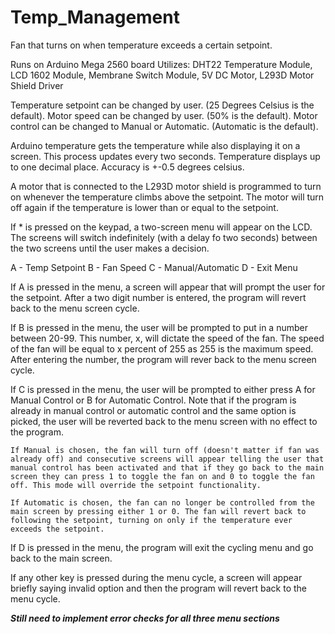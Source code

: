 # Temp_Management

Fan that turns on when temperature exceeds a certain setpoint.

Runs on Arduino Mega 2560 board
Utilizes: DHT22 Temperature Module, LCD 1602 Module, Membrane Switch Module, 5V DC Motor, L293D Motor Shield Driver

Temperature setpoint can be changed by user. (25 Degrees Celsius is the default).
Motor speed can be changed by user. (50% is the default).
Motor control can be changed to Manual or Automatic. (Automatic is the default).

Arduino temperature gets the temperature while also displaying it on a screen. This process updates every two seconds. Temperature displays up to one decimal place. Accuracy is +-0.5 degrees celsius.

A motor that is connected to the L293D motor shield is programmed to turn on whenever the temperature climbs above the setpoint. The motor will turn off again if the temperature is lower than or equal to the setpoint.

If * is pressed on the keypad, a two-screen menu will appear on the LCD. The screens will switch indefinitely (with a delay fo two seconds) between the two screens until the user makes a decision.

A - Temp Setpoint
B - Fan Speed
C - Manual/Automatic
D - Exit Menu

If A is pressed in the menu, a screen will appear that will prompt the user for the setpoint. After a two digit number is entered, the program will revert back to the menu screen cycle.

If B is pressed in the menu, the user will be prompted to put in a number between 20-99. This number, x, will dictate the speed of the fan. The speed of the fan will be equal to x percent of 255 as 255 is the maximum speed. After entering the number, the program will rever back to the menu screen cycle.

If C is pressed in the menu, the user will be prompted to either press A for Manual Control or B for Automatic Control. Note that if the program is already in manual control or automatic control and the same option is picked, the user will be reverted back to the menu screen with no effect to the program. 

	If Manual is chosen, the fan will turn off (doesn't matter if fan was already off) and consecutive screens will appear telling the user that manual control has been activated and that if they go back to the main screen they can press 1 to toggle the fan on and 0 to toggle the fan off. This mode will override the setpoint functionality. 

	If Automatic is chosen, the fan can no longer be controlled from the main screen by pressing either 1 or 0. The fan will revert back to following the setpoint, turning on only if the temperature ever exceeds the setpoint.

If D is pressed in the menu, the program will exit the cycling menu and go back to the main screen.

If any other key is pressed during the menu cycle, a screen will appear briefly saying invalid option and then the program will revert back to the menu cycle. 

***Still need to implement error checks for all three menu sections***




